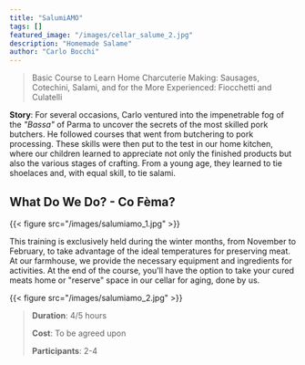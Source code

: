```yaml
---
title: "SalumiAMO"
tags: []
featured_image: "/images/cellar_salume_2.jpg"
description: "Homemade Salame"
author: "Carlo Bocchi"
---
```


> Basic Course to Learn Home Charcuterie Making: Sausages, Cotechini, Salami, and
> for the More Experienced: Fiocchetti and Culatelli

**Story**: For several occasions, Carlo ventured into the impenetrable fog of
the _"Bassa"_ of Parma to uncover the secrets of the most skilled pork butchers.
He followed courses that went from butchering to pork processing. These skills were
then put to the test in our home kitchen, where our children learned to appreciate
not only the finished products but also the various stages of crafting. From a young
age, they learned to tie shoelaces and, with equal skill, to tie salami.

## What Do We Do? - Co Fèma?

{{< figure src="/images/salumiamo_1.jpg" >}}

This training is exclusively held during the winter months, from November to
February, to take advantage of the ideal temperatures for preserving meat. At our
farmhouse, we provide the necessary equipment and ingredients for activities.
At the end of the course, you'll have the option to take your cured meats home or
"reserve" space in our cellar for aging, done by us.

{{< figure src="/images/salumiamo_2.jpg" >}}

> **Duration**: 4/5 hours
>
> **Cost**: To be agreed upon
>
> **Participants**: 2-4
